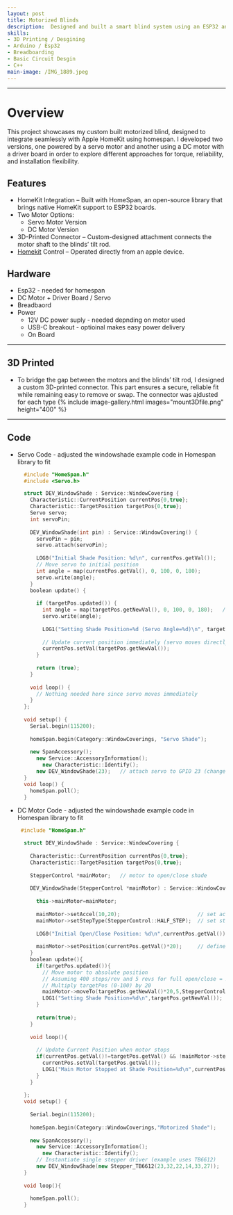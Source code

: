 ```yaml
---
layout: post
title: Motorized Blinds
description:  Designed and built a smart blind system using an ESP32 and motor driver. Integrated 3D-printed components for mounting, enabling remote and automated control of window blinds
skills: 
- 3D Printing / Desgining
- Arduino / Esp32
- Breadboarding
- Basic Circuit Desgin
- C++
main-image: /IMG_1889.jpeg
---
```


---
# Overview
This project showcases my custom built motorized blind, designed to integrate seamlessly with Apple HomeKit using homespan. I developed two versions, one powered by a servo motor and another using a DC motor with a driver board in order to explore different approaches for torque, reliability, and installation flexibility.

## Features
- HomeKit Integration – Built with HomeSpan, an open-source library that brings native HomeKit support to ESP32 boards.
- Two Motor Options:
  - Servo Motor Version
  - DC Motor Version
- 3D-Printed Connector – Custom-designed attachment connects the motor shaft to the blinds’ tilt rod.
- [Homekit](https://github.com/HomeSpan/HomeSpan/tree/master) Control – Operated directly from an apple device.

## Hardware
- Esp32 - needed for homespan
- DC Motor + Driver Board / Servo
- Breadbaord
- Power
    - 12V DC power suply - needed depnding on motor used
    - USB-C breakout - optioinal makes easy power delivery
    - On Board
 
---
## 3D Printed
- To bridge the gap between the motors and the blinds’ tilt rod, I designed a custom 3D-printed connector. This part ensures a secure, reliable fit while remaining easy to remove or swap. The connector was ajdusted for each type
    {% include image-gallery.html images="mount3Dfile.png" height="400" %} 

---
## Code
- Servo Code - adjusted the windowshade example code in Homespan library to fit
  ```cpp
    #include "HomeSpan.h"
    #include <Servo.h>
  
    struct DEV_WindowShade : Service::WindowCovering {
      Characteristic::CurrentPosition currentPos{0,true};
      Characteristic::TargetPosition targetPos{0,true};
      Servo servo;
      int servoPin;
    
      DEV_WindowShade(int pin) : Service::WindowCovering() {
        servoPin = pin;
        servo.attach(servoPin);
    
        LOG0("Initial Shade Position: %d\n", currentPos.getVal());
        // Move servo to initial position
        int angle = map(currentPos.getVal(), 0, 100, 0, 180);
        servo.write(angle);
      }
      boolean update() {
    
        if (targetPos.updated()) {
          int angle = map(targetPos.getNewVal(), 0, 100, 0, 180);   // scale HomeKit
          servo.write(angle);
    
          LOG1("Setting Shade Position=%d (Servo Angle=%d)\n", targetPos.getNewVal(), angle);
    
          // Update current position immediately (servo moves directly)
          currentPos.setVal(targetPos.getNewVal());
        }
    
        return (true);
      }
    
      void loop() {
        // Nothing needed here since servo moves immediately
      }
    };
    
    void setup() {
      Serial.begin(115200);
    
      homeSpan.begin(Category::WindowCoverings, "Servo Shade");
    
      new SpanAccessory();
        new Service::AccessoryInformation();
          new Characteristic::Identify();
        new DEV_WindowShade(23);   // attach servo to GPIO 23 (change if needed)
    }
    void loop() {
      homeSpan.poll();
    }
  ```
  
- DC Motor Code - adjusted the windowshade example code in Homespan library to fit
  ```cpp
   #include "HomeSpan.h"
  
    struct DEV_WindowShade : Service::WindowCovering {
    
      Characteristic::CurrentPosition currentPos{0,true};
      Characteristic::TargetPosition targetPos{0,true};
      
      StepperControl *mainMotor;   // motor to open/close shade
    
      DEV_WindowShade(StepperControl *mainMotor) : Service::WindowCovering(){
    
        this->mainMotor=mainMotor;                         
               
        mainMotor->setAccel(10,20);                         // set acceleration parameters
        mainMotor->setStepType(StepperControl::HALF_STEP);  // set step type
    
        LOG0("Initial Open/Close Position: %d\n",currentPos.getVal());
        
        mainMotor->setPosition(currentPos.getVal()*20);     // define initial position
      }
      boolean update(){
        if(targetPos.updated()){
          // Move motor to absolute position
          // Assuming 400 steps/rev and 5 revs for full open/close = 2000 steps
          // Multiply targetPos (0-100) by 20
          mainMotor->moveTo(targetPos.getNewVal()*20,5,StepperControl::BRAKE);
          LOG1("Setting Shade Position=%d\n",targetPos.getNewVal());
        }
    
        return(true);
      }
    
      void loop(){
    
        // Update Current Position when motor stops
        if(currentPos.getVal()!=targetPos.getVal() && !mainMotor->stepsRemaining()){
          currentPos.setVal(targetPos.getVal());
          LOG1("Main Motor Stopped at Shade Position=%d\n",currentPos.getVal());
        }           
      }
      
    };
    void setup() {
    
      Serial.begin(115200);
    
      homeSpan.begin(Category::WindowCoverings,"Motorized Shade");
    
      new SpanAccessory();                                                          
        new Service::AccessoryInformation();
          new Characteristic::Identify(); 
        // Instantiate single stepper driver (example uses TB6612)
        new DEV_WindowShade(new Stepper_TB6612(23,32,22,14,33,27));
    }
    
    void loop(){
      
      homeSpan.poll();  
    }

  ```
